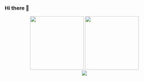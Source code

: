 ### Hi there 👋

<div align="center">
  <span>  </span>
  <img height="170px" src="https://github-readme-stats.vercel.app/api?username=arturiamu" /><span>  </span><img height="170px" src="https://github-readme-stats.vercel.app/api/top-langs/?username=Achuan-2&layout=compact&langs_count=8" />
  <span>  </span>
</div>

<div align="center">
    <img  src="https://github-readme-streak-stats.herokuapp.com/?user=arturiamu" />
</div>

